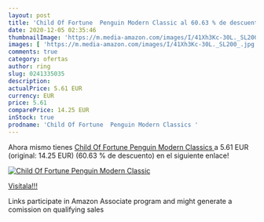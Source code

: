 ```yaml
---
layout: post
title: 'Child Of Fortune  Penguin Modern Classic al 60.63 % de descuento'
date: 2020-12-05 02:35:46
thumbnailImage: 'https://m.media-amazon.com/images/I/41Xh3Kc-30L._SL200_.jpg'
images: [ 'https://m.media-amazon.com/images/I/41Xh3Kc-30L._SL200_.jpg' ]
comments: true
category: ofertas
author: ring
slug: 0241335035
description:
actualPrice: 5.61 EUR
currency: EUR
price: 5.61
comparePrice: 14.25 EUR
inStock: true
prodname: 'Child Of Fortune  Penguin Modern Classics '
---
```


Ahora mismo tienes [Child Of Fortune  Penguin Modern Classics ](https://www.amazon.es/dp/0241335035/?tag=tolees-21) a 5.61 EUR (original: 14.25 EUR) (60.63 %  de descuento) en el siguiente enlace!

[![Child Of Fortune  Penguin Modern Classic](https://m.media-amazon.com/images/I/41Xh3Kc-30L._SL200_.jpg)](https://www.amazon.es/dp/0241335035/?tag=tolees-21)

[Visítala!!!](https://www.amazon.es/dp/0241335035/?tag=tolees-21)

Links participate in Amazon Associate program and might generate a comission on qualifying sales

